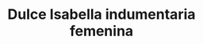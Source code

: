 ---
title: "Dulce Isabella indumentaria femenina"
url: /alta-gracia/dulce-isabella-indumentaria-femenina/
shop: ropa
---